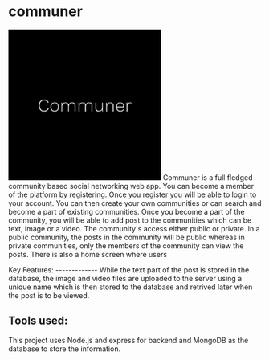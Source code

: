 # communer
<p>
<img src="public/communer.png" alt="Logo" height="300" width="auto">
 Communer is a full fledged community based social networking web app. You can become a member of the platform by registering. Once you register you will be able to login to your account. You can then create your own communities or can search and become a part of existing communities. Once you become a part of the community, you will be able to add post to the communities which can be text, image or a video. The community's access either public or private. In a public community, the posts in the community will be public whereas in private communities, only the members of the community can view the posts. There is also a home screen where users 
</p>
Key Features:
-------------
While the text part of the post is stored in the database, the image and video files are uploaded to the server using a unique name which is then stored to the database and retrived later when the post is to be viewed.
 
Tools used:
-----------
This project uses Node.js and express for backend and MongoDB as the database to store the information.
